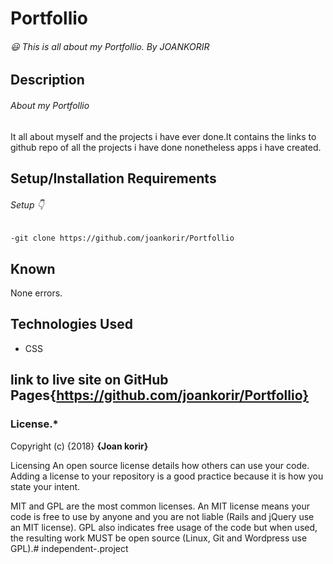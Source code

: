 # Portfollio

###### :smiley: This is all about my Portfollio. By JOANKORIR

## Description
###### About my Portfollio

It all about myself and the projects i have ever done.It contains the links to github repo of all the  projects i have done nonetheless apps i have created.

## Setup/Installation Requirements
###### Setup :point_down:

    -git clone https://github.com/joankorir/Portfollio

## Known


 None errors.

## Technologies Used

  - CSS

##  link to live site on GitHub Pages{https://github.com/joankorir/Portfollio}

### License.*
Copyright (c) {2018} **{Joan korir}**

Licensing
An open source license details how others can use your code. Adding a license to your repository is a good practice because it is how you state your intent.

MIT and GPL are the most common licenses. An MIT license means your code is free to use by anyone and you are not liable (Rails and jQuery use an MIT license). GPL also indicates free usage of the code but when used, the resulting work MUST be open source (Linux, Git and Wordpress use GPL).# independent-.project
